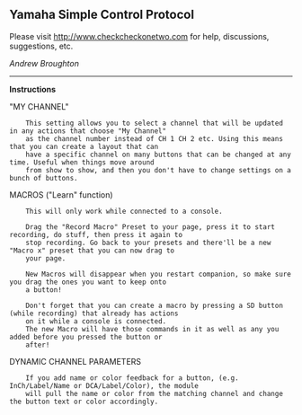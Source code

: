 ## Yamaha Simple Control Protocol

Please visit http://www.checkcheckonetwo.com for help, discussions, suggestions, etc.

*Andrew Broughton*

---

**Instructions**

"MY CHANNEL"

        This setting allows you to select a channel that will be updated in any actions that choose "My Channel"
        as the channel number instead of CH 1 CH 2 etc. Using this means that you can create a layout that can
        have a specific channel on many buttons that can be changed at any time. Useful when things move around
        from show to show, and then you don't have to change settings on a bunch of buttons.

MACROS ("Learn" function)
        
        This will only work while connected to a console.

        Drag the "Record Macro" Preset to your page, press it to start recording, do stuff, then press it again to
        stop recording. Go back to your presets and there'll be a new "Macro x" preset that you can now drag to
        your page.

        New Macros will disappear when you restart companion, so make sure you drag the ones you want to keep onto
        a button!

        Don't forget that you can create a macro by pressing a SD button (while recording) that already has actions
        on it while a console is connected.
        The new Macro will have those commands in it as well as any you added before you pressed the button or
        after!

DYNAMIC CHANNEL PARAMETERS

        If you add name or color feedback for a button, (e.g. InCh/Label/Name or DCA/Label/Color), the module
        will pull the name or color from the matching channel and change the button text or color accordingly.